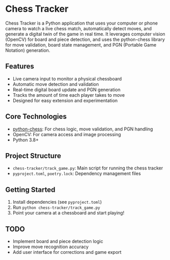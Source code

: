 # Chess Tracker

Chess Tracker is a Python application that uses your computer or phone camera to watch a live chess match, automatically detect moves, and generate a digital twin of the game in real time. It leverages computer vision (OpenCV) for board and piece detection, and uses the python-chess library for move validation, board state management, and PGN (Portable Game Notation) generation.

## Features
- Live camera input to monitor a physical chessboard
- Automatic move detection and validation
- Real-time digital board update and PGN generation
- Tracks the amount of time each player takes to move
- Designed for easy extension and experimentation

## Core Technologies
- [python-chess](https://python-chess.readthedocs.io/en/latest/): For chess logic, move validation, and PGN handling
- OpenCV: For camera access and image processing
- Python 3.8+

## Project Structure
- `chess-tracker/track_game.py`: Main script for running the chess tracker
- `pyproject.toml`, `poetry.lock`: Dependency management files

## Getting Started
1. Install dependencies (see `pyproject.toml`)
2. Run `python chess-tracker/track_game.py`
3. Point your camera at a chessboard and start playing!

## TODO
- Implement board and piece detection logic
- Improve move recognition accuracy
- Add user interface for corrections and game export
